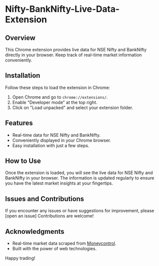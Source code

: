 # Nifty-BankNifty-Live-Data-Extension

## Overview
This Chrome extension provides live data for NSE Nifty and BankNifty directly in your browser. Keep track of real-time market information conveniently.

## Installation
Follow these steps to load the extension in Chrome:

1. Open Chrome and go to `chrome://extensions/`.
2. Enable "Developer mode" at the top right.
3. Click on "Load unpacked" and select your extension folder.

## Features
- Real-time data for NSE Nifty and BankNifty.
- Conveniently displayed in your Chrome browser.
- Easy installation with just a few steps.

## How to Use
Once the extension is loaded, you will see the live data for NSE Nifty and BankNifty in your browser. The information is updated regularly to ensure you have the latest market insights at your fingertips.

## Issues and Contributions
If you encounter any issues or have suggestions for improvement, please [open an issue] Contributions are welcome!

## Acknowledgments
- Real-time market data scraped from [Moneycontrol](https://www.moneycontrol.com/).
- Built with the power of web technologies.

Happy trading!

